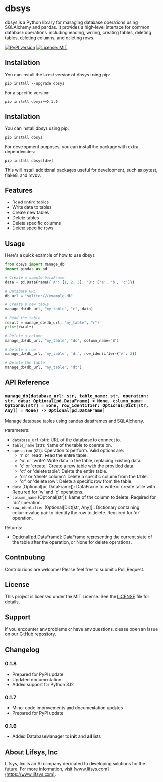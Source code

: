# dbsys

dbsys is a Python library for managing database operations using SQLAlchemy and pandas. It provides a high-level interface for common database operations, including reading, writing, creating tables, deleting tables, deleting columns, and deleting rows.

[![PyPI version](https://badge.fury.io/py/dbsys.svg)](https://badge.fury.io/py/dbsys)
[![License: MIT](https://img.shields.io/badge/License-MIT-yellow.svg)](https://opensource.org/licenses/MIT)

## Installation

You can install the latest version of dbsys using pip:

```
pip install --upgrade dbsys
```

For a specific version:

```
pip install dbsys==0.1.8
```

## Installation

You can install dbsys using pip:

```
pip install dbsys
```

For development purposes, you can install the package with extra dependencies:

```
pip install dbsys[dev]
```

This will install additional packages useful for development, such as pytest, flake8, and mypy.

## Features

- Read entire tables
- Write data to tables
- Create new tables
- Delete tables
- Delete specific columns
- Delete specific rows

## Usage

Here's a quick example of how to use dbsys:

```python
from dbsys import manage_db
import pandas as pd

# Create a sample DataFrame
data = pd.DataFrame({'A': [1, 2, 3], 'B': ['a', 'b', 'c']})

# Database URL
db_url = "sqlite:///example.db"

# Create a new table
manage_db(db_url, "my_table", "c", data)

# Read the table
result = manage_db(db_url, "my_table", "r")
print(result)

# Delete a column
manage_db(db_url, "my_table", "dc", column_name="B")

# Delete a row
manage_db(db_url, "my_table", "dr", row_identifier={"A": 2})

# Delete the table
manage_db(db_url, "my_table", "dt")
```

## API Reference

### `manage_db(database_url: str, table_name: str, operation: str, data: Optional[pd.DataFrame] = None, column_name: Optional[str] = None, row_identifier: Optional[Dict[str, Any]] = None) -> Optional[pd.DataFrame]`

Manage database tables using pandas dataframes and SQLAlchemy.

Parameters:
- `database_url` (str): URL of the database to connect to.
- `table_name` (str): Name of the table to operate on.
- `operation` (str): Operation to perform. Valid options are:
  - 'r' or 'read': Read the entire table.
  - 'w' or 'write': Write data to the table, replacing existing data.
  - 'c' or 'create': Create a new table with the provided data.
  - 'dt' or 'delete table': Delete the entire table.
  - 'dc' or 'delete column': Delete a specific column from the table.
  - 'dr' or 'delete row': Delete a specific row from the table.
- `data` (Optional[pd.DataFrame]): DataFrame to write or create table with. Required for 'w' and 'c' operations.
- `column_name` (Optional[str]): Name of the column to delete. Required for 'dc' operation.
- `row_identifier` (Optional[Dict[str, Any]]): Dictionary containing column:value pair to identify the row to delete. Required for 'dr' operation.

Returns:
- Optional[pd.DataFrame]: DataFrame representing the current state of the table after the operation, or None for delete operations.

## Contributing

Contributions are welcome! Please feel free to submit a Pull Request.

## License

This project is licensed under the MIT License. See the [LICENSE](LICENSE) file for details.

## Support

If you encounter any problems or have any questions, please [open an issue](https://github.com/lifsys/dbsys/issues) on our GitHub repository.

## Changelog

### 0.1.8
- Prepared for PyPI update
- Updated documentation
- Added support for Python 3.12

### 0.1.7
- Minor code improvements and documentation updates
- Prepared for PyPI update

### 0.1.6
- Added DatabaseManager to __init__ and __all__ lists
## About Lifsys, Inc

Lifsys, Inc is an AI company dedicated to developing solutions for the future. For more information, visit [www.lifsys.com](https://www.lifsys.com).
